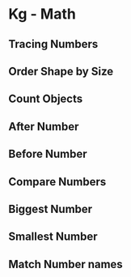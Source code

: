 # Kg - Math

## Tracing Numbers

## Order Shape by Size

## Count Objects

## After Number

## Before Number

## Compare Numbers

## Biggest Number

## Smallest Number

## Match Number names
